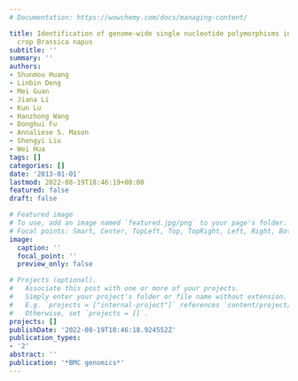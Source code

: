 ```yaml
---
# Documentation: https://wowchemy.com/docs/managing-content/

title: Identification of genome-wide single nucleotide polymorphisms in allopolyploid
  crop Brassica napus
subtitle: ''
summary: ''
authors:
- Shunmou Huang
- Linbin Deng
- Mei Guan
- Jiana Li
- Kun Lu
- Hanzhong Wang
- Donghui Fu
- Annaliese S. Mason
- Shengyi Liu
- Wei Hua
tags: []
categories: []
date: '2013-01-01'
lastmod: 2022-08-19T18:46:19+08:00
featured: false
draft: false

# Featured image
# To use, add an image named `featured.jpg/png` to your page's folder.
# Focal points: Smart, Center, TopLeft, Top, TopRight, Left, Right, BottomLeft, Bottom, BottomRight.
image:
  caption: ''
  focal_point: ''
  preview_only: false

# Projects (optional).
#   Associate this post with one or more of your projects.
#   Simply enter your project's folder or file name without extension.
#   E.g. `projects = ["internal-project"]` references `content/project/deep-learning/index.md`.
#   Otherwise, set `projects = []`.
projects: []
publishDate: '2022-08-19T10:46:18.924552Z'
publication_types:
- '2'
abstract: ''
publication: '*BMC genomics*'
---
```

